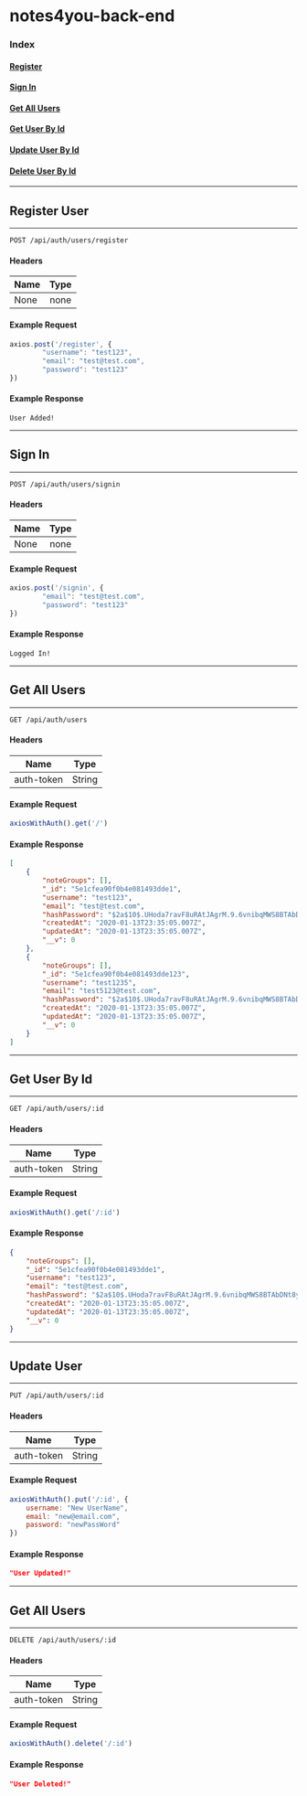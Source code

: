# notes4you-back-end


### Index


#### [Register](#register-user)


#### [Sign In](#sign-in)


#### [Get All Users](#get-all-users)


#### [Get User By Id](#get-user-by-id)


#### [Update User By Id](#update-user)


#### [Delete User By Id](#delete_user)




***
## **Register User**
***
`POST /api/auth/users/register`


#### Headers
| Name              | Type            |
| ----------------- |:---------------:|
| None              | none            |

#### Example Request
```javascript
axios.post('/register', {
        "username": "test123",
        "email": "test@test.com",
        "password": "test123"
})
```

#### Example Response
`User Added!`


***
## **Sign In**
***
`POST /api/auth/users/signin`


#### Headers
| Name              | Type            |
| ----------------- |:---------------:|
| None              | none            |

#### Example Request
```javascript
axios.post('/signin', {
        "email": "test@test.com",
        "password": "test123"
})
```

#### Example Response
`Logged In!`



***
## **Get All Users**
***
`GET /api/auth/users`


#### Headers
| Name                    | Type              |
| ----------------------- |:-----------------:|
| auth-token              | String            |

#### Example Request
```javascript
axiosWithAuth().get('/')
```

#### Example Response
```json
[
    {
        "noteGroups": [],
        "_id": "5e1cfea90f0b4e081493dde1",
        "username": "test123",
        "email": "test@test.com",
        "hashPassword": "$2a$10$.UHoda7ravF8uRAtJAgrM.9.6vnibqMWS8BTAbDNt8ylZ1hvKSuGi",
        "createdAt": "2020-01-13T23:35:05.007Z",
        "updatedAt": "2020-01-13T23:35:05.007Z",
        "__v": 0
    },
    {
        "noteGroups": [],
        "_id": "5e1cfea90f0b4e081493dde123",
        "username": "test1235",
        "email": "test5123@test.com",
        "hashPassword": "$2a$10$.UHoda7ravF8uRAtJAgrM.9.6vnibqMWS8BTAbDNt8ylZ1hvKSuGi",
        "createdAt": "2020-01-13T23:35:05.007Z",
        "updatedAt": "2020-01-13T23:35:05.007Z",
        "__v": 0
    }
]
```


***
## **Get User By Id**
***
`GET /api/auth/users/:id`


#### Headers
| Name                    | Type              |
| ----------------------- |:-----------------:|
| auth-token              | String            |

#### Example Request
```javascript
axiosWithAuth().get('/:id')
```

#### Example Response
```json
{
    "noteGroups": [],
    "_id": "5e1cfea90f0b4e081493dde1",
    "username": "test123",
    "email": "test@test.com",
    "hashPassword": "$2a$10$.UHoda7ravF8uRAtJAgrM.9.6vnibqMWS8BTAbDNt8ylZ1hvKSuGi",
    "createdAt": "2020-01-13T23:35:05.007Z",
    "updatedAt": "2020-01-13T23:35:05.007Z",
    "__v": 0
}
```



***
## **Update User**
***
`PUT /api/auth/users/:id`


#### Headers
| Name                    | Type              |
| ----------------------- |:-----------------:|
| auth-token              | String            |

#### Example Request
```javascript
axiosWithAuth().put('/:id', {
    username: "New UserName",
    email: "new@email.com",
    password: "newPassWord"
})
```

#### Example Response
```json
"User Updated!"
```

***
## **Get All Users**
***
`DELETE /api/auth/users/:id`


#### Headers
| Name                    | Type              |
| ----------------------- |:-----------------:|
| auth-token              | String            |

#### Example Request
```javascript
axiosWithAuth().delete('/:id')
```

#### Example Response
```json
"User Deleted!"
```
